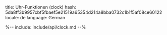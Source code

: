 title: Uhr-Funktionen (clock)
hash: 5da8ff3b9957cbf5fbaef5e21519a65354d214a8bba0732c1b1f5af08ce60122
locale: de
language: German

%-- include: include/api/clock.md --%
